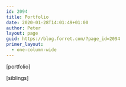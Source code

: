 ```yaml
---
id: 2094
title: Portfolio
date: 2020-01-28T14:01:49+01:00
author: Peter
layout: page
guid: https://blog.forret.com/?page_id=2094
primer_layout:
  - one-column-wide
---
```

[portfolio]

[siblings]